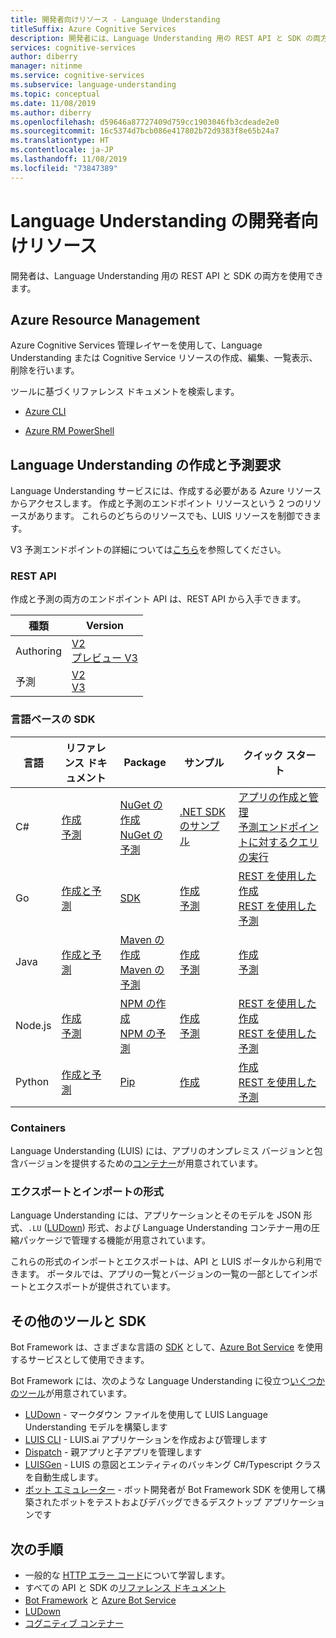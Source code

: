 ```yaml
---
title: 開発者向けリソース - Language Understanding
titleSuffix: Azure Cognitive Services
description: 開発者には、Language Understanding 用の REST API と SDK の両方があります。
services: cognitive-services
author: diberry
manager: nitinme
ms.service: cognitive-services
ms.subservice: language-understanding
ms.topic: conceptual
ms.date: 11/08/2019
ms.author: diberry
ms.openlocfilehash: d59646a87727409d759cc1903046fb3cdeade2e0
ms.sourcegitcommit: 16c5374d7bcb086e417802b72d9383f8e65b24a7
ms.translationtype: HT
ms.contentlocale: ja-JP
ms.lasthandoff: 11/08/2019
ms.locfileid: "73847389"
---
```

# <a name="developer-resources-for-language-understanding"></a>Language Understanding の開発者向けリソース

開発者は、Language Understanding 用の REST API と SDK の両方を使用できます。 

## <a name="azure-resource-management"></a>Azure Resource Management

Azure Cognitive Services 管理レイヤーを使用して、Language Understanding または Cognitive Service リソースの作成、編集、一覧表示、削除を行います。

ツールに基づくリファレンス ドキュメントを検索します。

* [Azure CLI](https://docs.microsoft.com/cli/azure/cognitiveservices#az-cognitiveservices-list)

* [Azure RM PowerShell](https://docs.microsoft.com/powershell/module/azurerm.cognitiveservices/?view=azurermps-4.4.1#cognitive_services)

## <a name="language-understanding-authoring-and-prediction-requests"></a>Language Understanding の作成と予測要求

Language Understanding サービスには、作成する必要がある Azure リソースからアクセスします。 作成と予測のエンドポイント リソースという 2 つのリソースがあります。 これらのどちらのリソースでも、LUIS リソースを制御できます。 

V3 予測エンドポイントの詳細については[こちら](luis-migration-api-v3.md)を参照してください。

### <a name="rest-apis"></a>REST API

作成と予測の両方のエンドポイント API は、REST API から入手できます。

|種類|Version|
|--|--|
|Authoring|[V2](https://go.microsoft.com/fwlink/?linkid=2092087)<br>[プレビュー V3](https://westeurope.dev.cognitive.microsoft.com/docs/services/luis-programmatic-apis-v3-0-preview)|
|予測|[V2](https://go.microsoft.com/fwlink/?linkid=2092356)<br>[V3](https://westcentralus.dev.cognitive.microsoft.com/docs/services/luis-endpoint-api-v3-0/)|

### <a name="language-based-sdks"></a>言語ベースの SDK

|言語 |リファレンス ドキュメント|Package|サンプル|クイック スタート|
|--|--|--|--|--|
|C#|[作成](https://docs.microsoft.com/dotnet/api/microsoft.azure.cognitiveservices.language.luis.authoring?view=azure-dotnet)</br>[予測](https://docs.microsoft.com/dotnet/api/microsoft.azure.cognitiveservices.language.luis.runtime?view=azure-dotnet)|[NuGet の作成](https://www.nuget.org/packages/Microsoft.Azure.CognitiveServices.Language.LUIS.Authoring/)<br>[NuGet の予測](https://www.nuget.org/packages/Microsoft.Azure.CognitiveServices.Language.LUIS.Runtime/)|[.NET SDK のサンプル](https://github.com/Azure-Samples/cognitive-services-dotnet-sdk-samples/tree/master/LUIS)|[アプリの作成と管理](sdk-csharp-quickstart-authoring-app.md)<br>[予測エンドポイントに対するクエリの実行](sdk-csharp-quickstart-query-prediction-endpoint.md)|
|Go|[作成と予測](https://godoc.org/github.com/Azure/azure-sdk-for-go/services/cognitiveservices/v2.0/luis)|[SDK](https://github.com/Azure/azure-sdk-for-go/tree/master/services/cognitiveservices/v2.0/luis)|[作成](https://github.com/Azure-Samples/cognitive-services-language-understanding/tree/master/documentation-samples/quickstarts/change-model/go)<br>[予測](https://github.com/Azure-Samples/cognitive-services-language-understanding/tree/master/documentation-samples/quickstarts/analyze-text/go)|[REST を使用した作成](luis-get-started-go-add-utterance.md)<br>[REST を使用した予測](luis-get-started-go-get-intent.md)|
|Java|[作成と予測](https://docs.microsoft.com/java/api/overview/azure/cognitiveservices/client/languageunderstanding?view=azure-java-stable)|[Maven の作成](https://search.maven.org/artifact/com.microsoft.azure.cognitiveservices/azure-cognitiveservices-luis-authoring)<br>[Maven の予測](https://search.maven.org/artifact/com.microsoft.azure.cognitiveservices/azure-cognitiveservices-luis-runtime)|[作成](https://github.com/Azure-Samples/cognitive-services-language-understanding/tree/master/documentation-samples/quickstarts/change-model/java)<br>[予測](https://github.com/Azure-Samples/cognitive-services-language-understanding/tree/master/documentation-samples/quickstarts/analyze-text/java)|[作成](luis-get-started-java-add-utterance.md)<br>[予測](luis-get-started-java-get-intent.md)
|Node.js|[作成](https://docs.microsoft.com/javascript/api/@azure/cognitiveservices-luis-authoring/?view=azure-node-latest)<br>[予測](https://docs.microsoft.com/javascript/api/@azure/cognitiveservices-luis-runtime/?view=azure-node-latest)|[NPM の作成](https://www.npmjs.com/package/azure-cognitiveservices-luis-authoring)<br>[NPM の予測](https://www.npmjs.com/package/azure-cognitiveservices-luis-runtime)|[作成](https://github.com/Azure-Samples/cognitive-services-language-understanding/tree/master/documentation-samples/quickstarts/change-model/node)<br>[予測](https://github.com/Azure-Samples/cognitive-services-language-understanding/tree/master/documentation-samples/quickstarts/analyze-text/node)|[REST を使用した作成](https://docs.microsoft.com/azure/cognitive-services/luis/luis-get-started-node-get-intent)<br>[REST を使用した予測](https://docs.microsoft.com/azure/cognitive-services/luis/luis-get-started-node-add-utterance)|
|Python|[作成と予測](sdk-python-quickstart-authoring-app.md)|[Pip](https://pypi.org/project/azure-cognitiveservices-language-luis/)|[作成](https://github.com/Azure-Samples/cognitive-services-quickstart-code/blob/master/python/LUIS/application_quickstart.py)|[作成](sdk-python-quickstart-authoring-app.md)<br>[REST を使用した予測](luis-get-started-python-get-intent.md)


### <a name="containers"></a>Containers

Language Understanding (LUIS) には、アプリのオンプレミス バージョンと包含バージョンを提供するための[コンテナー](luis-container-howto.md)が用意されています。 

### <a name="export-and-import-formats"></a>エクスポートとインポートの形式

Language Understanding には、アプリケーションとそのモデルを JSON 形式、`.LU` ([LUDown](https://github.com/microsoft/botbuilder-tools/blob/master/packages/Ludown)) 形式、および Language Understanding コンテナー用の圧縮パッケージで管理する機能が用意されています。 

これらの形式のインポートとエクスポートは、API と LUIS ポータルから利用できます。 ポータルでは、アプリの一覧とバージョンの一覧の一部としてインポートとエクスポートが提供されています。 

## <a name="other-tools-and-sdks"></a>その他のツールと SDK

Bot Framework は、さまざまな言語の [SDK](https://github.com/Microsoft/botframework) として、[Azure Bot Service](https://dev.botframework.com/) を使用するサービスとして使用できます。 

Bot Framework には、次のような Language Understanding に役立つ[いくつかのツール](https://github.com/microsoft/botbuilder-tools)が用意されています。

* [LUDown](https://github.com/microsoft/botbuilder-tools/blob/master/packages/Ludown) - マークダウン ファイルを使用して LUIS Language Understanding モデルを構築します
* [LUIS CLI](https://github.com/microsoft/botbuilder-tools/blob/master/packages/LUIS) - LUIS.ai アプリケーションを作成および管理します
* [Dispatch](https://github.com/microsoft/botbuilder-tools/blob/master/packages/Dispatch) - 親アプリと子アプリを管理します
* [LUISGen](https://github.com/microsoft/botbuilder-tools/blob/master/packages/LUISGen) - LUIS の意図とエンティティのバッキング C#/Typescript クラスを自動生成します。
* [ボット エミュレーター](https://github.com/Microsoft/BotFramework-Emulator/releases) - ボット開発者が Bot Framework SDK を使用して構築されたボットをテストおよびデバッグできるデスクトップ アプリケーションです


## <a name="next-steps"></a>次の手順

* 一般的な [HTTP エラー コード](luis-reference-response-codes.md)について学習します。
* すべての API と SDK の[リファレンス ドキュメント](https://docs.microsoft.com/azure/index#pivot=sdkstools)
* [Bot Framework](https://github.com/Microsoft/botbuilder-dotnet) と [Azure Bot Service](https://dev.botframework.com/)
* [LUDown](https://github.com/microsoft/botbuilder-tools/blob/master/packages/Ludown)
* [コグニティブ コンテナー](../cognitive-services-container-support.md)